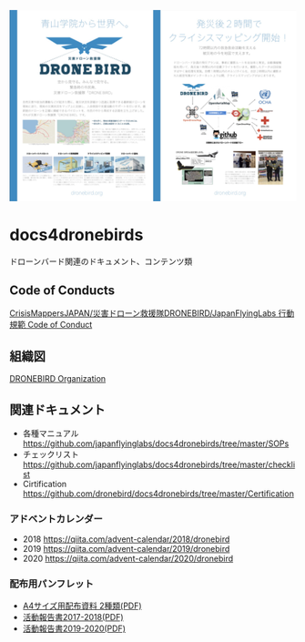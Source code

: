 <a href="https://github.com/dronebird/docs4dronebirds/blob/master/DRONEBIRDposter_2017-04-06%20(2).pdf"><img src="https://github.com/dronebird/docs4dronebirds/blob/master/dronebird_posters.jpg?raw=true" width=600 ></a>

# docs4dronebirds
ドローンバード関連のドキュメント、コンテンツ類

## Code of Conducts
[CrisisMappersJAPAN/災害ドローン救援隊DRONEBIRD/JapanFlyingLabs 行動規範 Code of Conduct](https://github.com/dronebird/docs4dronebirds/issues/14)

## 組織図
[DRONEBIRD Organization](https://github.com/dronebird/docs4dronebirds/blob/master/organization/ICS_organization.md)


## 関連ドキュメント
* 各種マニュアル https://github.com/japanflyinglabs/docs4dronebirds/tree/master/SOPs
* チェックリスト https://github.com/japanflyinglabs/docs4dronebirds/tree/master/checklist
* Cirtification https://github.com/dronebird/docs4dronebirds/tree/master/Certification

### アドベントカレンダー
* 2018 https://qiita.com/advent-calendar/2018/dronebird
* 2019 https://qiita.com/advent-calendar/2019/dronebird
* 2020 https://qiita.com/advent-calendar/2020/dronebird

### 配布用パンフレット
* [A4サイズ用配布資料 2種類(PDF)](https://github.com/dronebird/docs4dronebirds/blob/master/DRONEBIRDposter_2017-04-06%20(2).pdf)
* [活動報告書2017-2018(PDF)](https://github.com/dronebird/docs4dronebirds/blob/master/AnnualReport4DRONEBIRD2018highreso.pdf)
* [活動報告書2019-2020(PDF)](https://github.com/dronebird/docs4dronebirds/blob/master/report_20200401.pdf)
